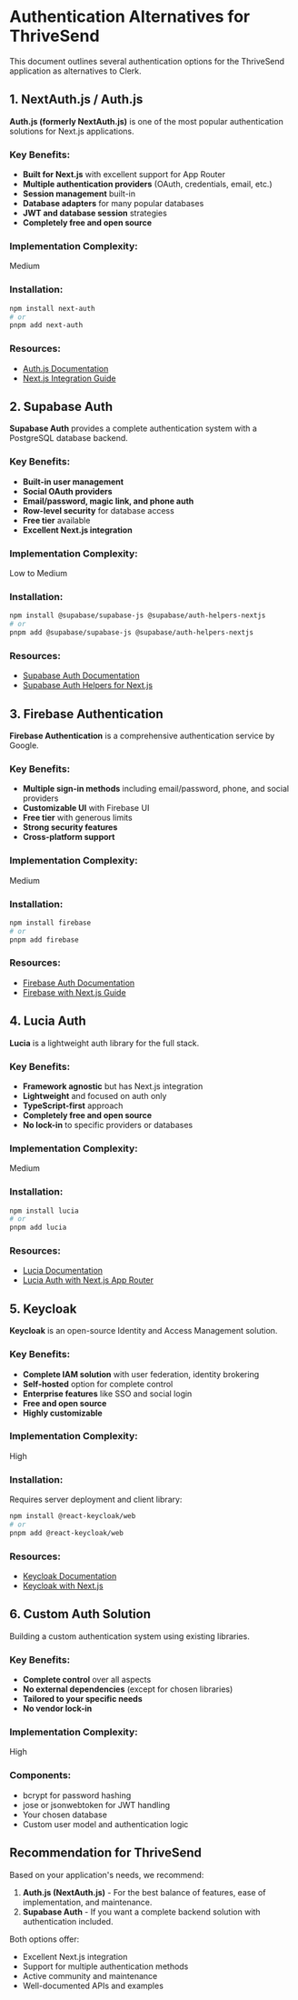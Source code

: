 # Authentication Alternatives for ThriveSend

This document outlines several authentication options for the ThriveSend application as alternatives to Clerk.

## 1. NextAuth.js / Auth.js

**Auth.js (formerly NextAuth.js)** is one of the most popular authentication solutions for Next.js applications.

### Key Benefits:
- **Built for Next.js** with excellent support for App Router
- **Multiple authentication providers** (OAuth, credentials, email, etc.)
- **Session management** built-in
- **Database adapters** for many popular databases
- **JWT and database session** strategies
- **Completely free and open source**

### Implementation Complexity:
Medium

### Installation:
```bash
npm install next-auth
# or
pnpm add next-auth
```

### Resources:
- [Auth.js Documentation](https://authjs.dev/)
- [Next.js Integration Guide](https://authjs.dev/getting-started/installation)

## 2. Supabase Auth

**Supabase Auth** provides a complete authentication system with a PostgreSQL database backend.

### Key Benefits:
- **Built-in user management**
- **Social OAuth providers**
- **Email/password, magic link, and phone auth**
- **Row-level security** for database access
- **Free tier** available
- **Excellent Next.js integration**

### Implementation Complexity:
Low to Medium

### Installation:
```bash
npm install @supabase/supabase-js @supabase/auth-helpers-nextjs
# or
pnpm add @supabase/supabase-js @supabase/auth-helpers-nextjs
```

### Resources:
- [Supabase Auth Documentation](https://supabase.com/docs/guides/auth)
- [Supabase Auth Helpers for Next.js](https://supabase.com/docs/guides/auth/auth-helpers/nextjs)

## 3. Firebase Authentication

**Firebase Authentication** is a comprehensive authentication service by Google.

### Key Benefits:
- **Multiple sign-in methods** including email/password, phone, and social providers
- **Customizable UI** with Firebase UI
- **Free tier** with generous limits
- **Strong security features**
- **Cross-platform support**

### Implementation Complexity:
Medium

### Installation:
```bash
npm install firebase
# or
pnpm add firebase
```

### Resources:
- [Firebase Auth Documentation](https://firebase.google.com/docs/auth)
- [Firebase with Next.js Guide](https://firebase.google.com/docs/web/setup)

## 4. Lucia Auth

**Lucia** is a lightweight auth library for the full stack.

### Key Benefits:
- **Framework agnostic** but has Next.js integration
- **Lightweight** and focused on auth only
- **TypeScript-first** approach
- **Completely free and open source**
- **No lock-in** to specific providers or databases

### Implementation Complexity:
Medium

### Installation:
```bash
npm install lucia
# or
pnpm add lucia
```

### Resources:
- [Lucia Documentation](https://lucia-auth.com/)
- [Lucia Auth with Next.js App Router](https://lucia-auth.com/guides/nextjs-app)

## 5. Keycloak

**Keycloak** is an open-source Identity and Access Management solution.

### Key Benefits:
- **Complete IAM solution** with user federation, identity brokering
- **Self-hosted** option for complete control
- **Enterprise features** like SSO and social login
- **Free and open source**
- **Highly customizable**

### Implementation Complexity:
High

### Installation:
Requires server deployment and client library:
```bash
npm install @react-keycloak/web
# or
pnpm add @react-keycloak/web
```

### Resources:
- [Keycloak Documentation](https://www.keycloak.org/documentation)
- [Keycloak with Next.js](https://medium.com/keycloak/secure-nextjs-application-with-keycloak-part-1-fe996c3d7f4c)

## 6. Custom Auth Solution

Building a custom authentication system using existing libraries.

### Key Benefits:
- **Complete control** over all aspects
- **No external dependencies** (except for chosen libraries)
- **Tailored to your specific needs**
- **No vendor lock-in**

### Implementation Complexity:
High

### Components:
- bcrypt for password hashing
- jose or jsonwebtoken for JWT handling
- Your chosen database
- Custom user model and authentication logic

## Recommendation for ThriveSend

Based on your application's needs, we recommend:

1. **Auth.js (NextAuth.js)** - For the best balance of features, ease of implementation, and maintenance.
2. **Supabase Auth** - If you want a complete backend solution with authentication included.

Both options offer:
- Excellent Next.js integration
- Support for multiple authentication methods
- Active community and maintenance
- Well-documented APIs and examples